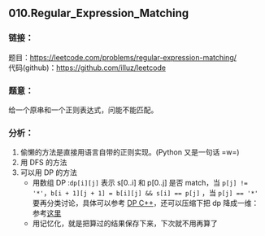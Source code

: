 ## 010.Regular_Expression_Matching

### **链接**：
题目：https://leetcode.com/problems/regular-expression-matching/  
代码(github)：https://github.com/illuz/leetcode

### **题意**：

给一个原串和一个正则表达式，问能不能匹配。

### **分析**：

1. 偷懒的方法是直接用语言自带的正则实现。(Python 又是一句话 =w=)
2. 用 DFS 的方法
3. 可以用 DP 的方法
    - 用数组 DP :`dp[i][j]` 表示 s[0..i] 和 p[0..j] 是否 match，当 `p[j] != '*'`，`b[i + 1][j + 1] = b[i][j] && s[i] == p[j]` ，当 `p[j] == '*'` 要再分类讨论，具体可以参考 [DP C++](https://leetcode.com/discuss/18970/concise-recursive-and-dp-solutions-with-full-explanation-in)，还可以压缩下把 dp 降成一维：参考[这里](https://leetcode.com/discuss/19902/share-a-scarce-dp-solution-in-java-time-o-mn-spaceo-n)
    - 用记忆化，就是把算过的结果保存下来，下次就不用再算了


